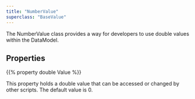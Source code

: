 ```yaml
---
title: "NumberValue"
superclass: "BaseValue"
---
```


The NumberValue class provides a way for developers to use double values within the DataModel.

## Properties

{{% property double Value %}}

This property holds a double value that can be accessed or changed by other scripts. The default value is 0.

